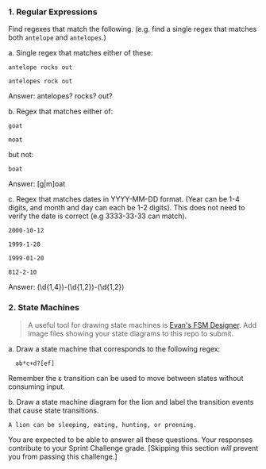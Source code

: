 ### 1. Regular Expressions
Find regexes that match the following. (e.g. find a single regex that matches
both `antelope` and `antelopes`.)

a. Single regex that matches either of these:

    antelope rocks out
    
    antelopes rock out
  
  Answer: antelopes? rocks? out?

b. Regex that matches either of:

    goat
    
    moat

  but not:

    boat
  
  Answer: [g|m]oat

c. Regex that matches dates in YYYY-MM-DD format. (Year can be 1-4 digits, and
  month and day can each be 1-2 digits). This does not need to verify the date
  is correct (e.g 3333-33-33 can match).

    2000-10-12
  
    1999-1-20
  
    1999-01-20
  
    812-2-10

Answer: (\d{1,4})-(\d{1,2})-(\d{1,2})

### 2. State Machines

> A useful tool for drawing state machines is [Evan's FSM
> Designer](http://madebyevan.com/fsm/). Add image files 
> showing your state diagrams to this repo to submit.

a. Draw a state machine that corresponds to the following regex:

      ab*c+d?[ef]

  Remember the ε transition can be used to move between states without
  consuming input. 

b. Draw a state machine diagram for the lion and label the transition events that
  cause state transitions.
  
    A lion can be sleeping, eating, hunting, or preening. 


You are expected to be able to answer all these questions. Your responses contribute to your Sprint Challenge grade. [Skipping this section *will* prevent you from passing this challenge.]
